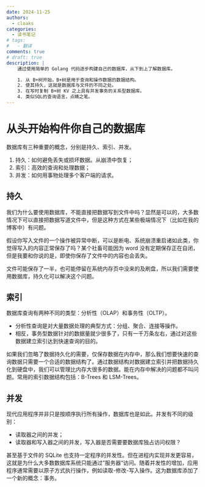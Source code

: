 ```yaml
---
date: 2024-11-25
authors:
  - cloaks
categories:
  - 读书笔记
# tags:
#   - 翻译
comments: true
# draft: true
description: |
    通过使用简单的 Golang 代码逐步构建自己的数据库，从下到上了解数据库。

    1. 从 B+树开始，B+树是用于查询和操作数据的数据结构。
    2. 使其持久，这就是数据库与文件的不同之处。
    3. 在写时复制 B+树 KV 之上具有并发事务的关系型数据库。
    4. 类似SQL的查询语言，点睛之笔。
---
```



# 从头开始构件你自己的数据库

数据库有三种重要的概念，分别是持久、索引、并发。

1. 持久：如何避免丢失或损坏数据。从崩溃中恢复；
2. 索引：高效的查询和处理数据；
3. 并发：如何用事物处理多个客户端的请求。

<!-- more -->

## 持久

我们为什么要使用数据库，不能直接把数据写到文件中吗？显然是可以的，大多数情况下可以直接把数据写道文件中，但是这种方式在某些极端情况下（比如在我的博客中）有问题。

假设你写入文件的一个操作被异常中断，可以是断电、系统崩溃重启诸如此类，你觉得写入的内容正常保存了吗？某个社畜可能因为 word 没有定期保存正在自闭，但是我要和你说的是，即使你保存了文件中的内容也会丢失。

文件可能保存了一半，也可能停留在系统内存页中没来的及刷盘，所以我们需要使用数据库，持久化可以解决这个问题。

## 索引

数据库查询有两种不同的类型：分析性（OLAP）和事务性（OLTP）。

* 分析性查询是对大量数据处理的典型方式：分组、聚合、连接等操作。
* 相反，事务型数据针对的数据量就少很多了，只有一千万条左右，通过对这些数据建立索引达到快速查询的目的。

如果我们忽略了数据持久化的需要，仅保存数据在内存中，那么我们想要快速的查询数据只需要一个合适的数据结构了。通过数据结构对数据建立索引并把数据持久化到硬盘中，我们可以管理比内存大很多的数据。能在内存中解决的问题都不叫问题。常用的索引数据结构包括：B-Trees 和 LSM-Trees。   

## 并发                                     

现代应用程序并非只是按顺序执行所有操作，数据库也是如此。并发有不同的级别：

* 读取器之间的并发；
* 读取器和写入器之间的并发，写入器是否需要要数据库独占访问权限？

甚至基于文件的 SQLite 也支持一定程序的并发性。但在进程内实现并发更容易，这就是为什么大多数数据库系统只能通过”服务器“访问。随着并发性的增加，应用程序通常需要以原子方式执行操作，例如读取-修改-写入操作。这为数据库添加了一个新的概念：事务。